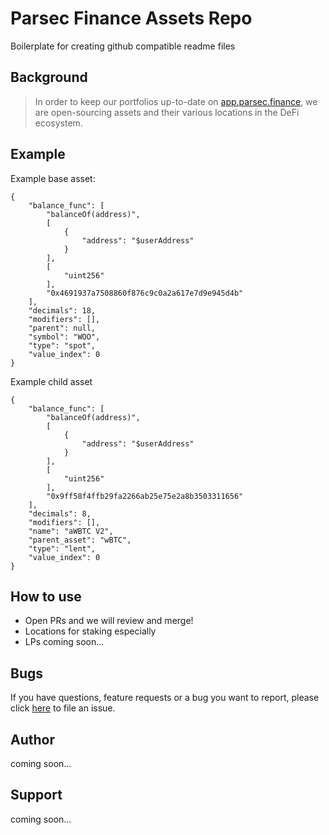 # Parsec Finance Assets Repo

Boilerplate for creating github compatible readme files

## Background

> In order to keep our portfolios up-to-date on [app.parsec.finance](https://app.parsec.finance), we are open-sourcing assets and their various locations in the DeFi ecosystem.

## Example

Example base asset:

```text
{
    "balance_func": [
        "balanceOf(address)",
        [
            {
                "address": "$userAddress"
            }
        ],
        [
            "uint256"
        ],
        "0x4691937a7508860f876c9c0a2a617e7d9e945d4b"
    ],
    "decimals": 18,
    "modifiers": [],
    "parent": null,
    "symbol": "WOO",
    "type": "spot",
    "value_index": 0
}
```

Example child asset

```code
{
    "balance_func": [
        "balanceOf(address)",
        [
            {
                "address": "$userAddress"
            }
        ],
        [
            "uint256"
        ],
        "0x9ff58f4ffb29fa2266ab25e75e2a8b3503311656"
    ],
    "decimals": 8,
    "modifiers": [],
    "name": "aWBTC V2",
    "parent_asset": "wBTC",
    "type": "lent",
    "value_index": 0
}
```

## How to use

* Open PRs and we will review and merge!
* Locations for staking especially
* LPs coming soon...

## Bugs

If you have questions, feature requests or a bug you want to report, please click [here](https://github.com/Yilber/readme-boilerplate/issues) to file an issue.

## Author

coming soon...

## Support

coming soon...
